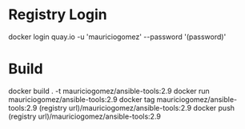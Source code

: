 # Registry Login

docker login quay.io -u 'mauriciogomez' --password '(password)'

# Build

docker build . -t mauriciogomez/ansible-tools:2.9 
docker run mauriciogomez/ansible-tools:2.9
docker tag mauriciogomez/ansible-tools:2.9 (registry url)/mauriciogomez/ansible-tools:2.9
docker push (registry url)/mauriciogomez/ansible-tools:2.9
